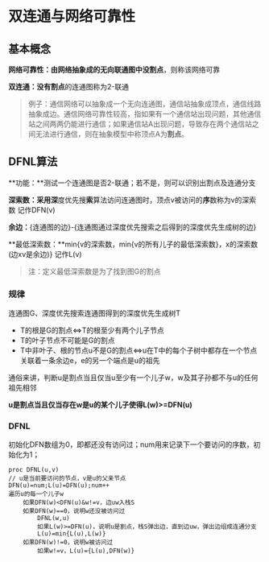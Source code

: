 # 双连通与网络可靠性

## 基本概念

**网络可靠性：**由网络抽象成的无向联通图中没**割点**，则称该网络可靠

**双连通：**没有**割点**的连通图称为2-联通

> 例子：通信网络可以抽象成一个无向连通图，通信站抽象成顶点，通信线路抽象成边。通信网络可靠性较高，指如果有一个通信站出现问题，其他通信站之间两两仍能进行通信；如果通信站A出现问题，导致存在两个通信站之间无法进行通信，则在抽象模型中称顶点A为**割点**。

## DFNL算法

**功能：**测试一个连通图是否2-联通；若不是，则可以识别出割点及连通分支

**深索数：**采用**深**度优先搜**索**算法访问连通图时，顶点v被访问的**序**数称为v的深索数 记作DFN(v)

**余边：**{连通图的边}-{连通图通过深度优先搜索之后得到的深度优先生成树的边}

**最低深索数：**min{v的深索数，min{v的所有儿子的最低深索数}，x的深索数(边xv是余边)} 记作L(v)

> 注：定义最低深索数是为了找到图G的割点

### 规律

连通图G、深度优先搜索连通图得到的深度优先生成树T

* T的根是G的割点<=>T的根至少有两个儿子节点
* T的叶子节点不可能是G的割点
* T中非叶子、根的节点u不是G的割点<=>u在T中的每个子树中都存在一个节点关联着一条余边e，e的另一个端点是u的祖先

通俗来讲，判断u是割点当且仅当u至少有一个儿子w，w及其子孙都不与u的任何祖先相邻

**u是割点当且仅当存在w是u的某个儿子使得L(w)>=DFN(u)**

### DFNL

初始化DFN数组为0，即都还没有访问过；num用来记录下一个要访问的序数，初始化为1；

```
proc DFNL(u,v)
// u是当前要访问的节点，v是u的父亲节点
DFN(u)=num;L(u)=DFN(u);num++
遍历u的每一个儿子w
	如果DFN(w)<DFN(u)&w!=v，边uw入栈S
	如果DFN(w)==0，说明w还没被访问过
		DFNL(w,u)
		如果L(w)>=DFN(u)，说明u是割点，栈S弹出边，直到边uw，弹出边组成连通分支
		L(u)=min{L(u),L(w)}
	如果DFN(w)!=0，说明w被访问过
		如果w!=v，L(u)={L(u),DFN(w)}
```
